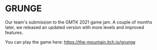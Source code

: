 # GRUNGE
Our team's submission to the GMTK 2021 game jam. A couple of months later, we released an updated version with more levels and improved features.

You can play the game here:
https://the-mountain.itch.io/grunge
